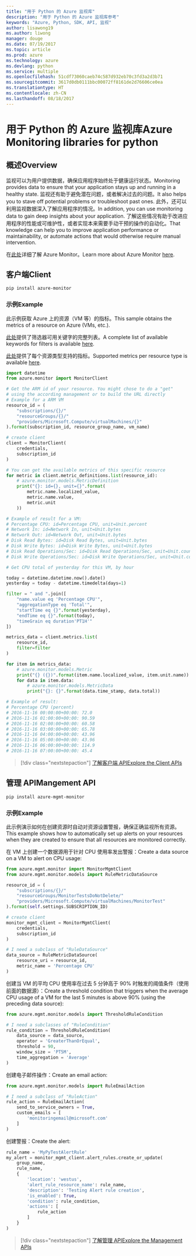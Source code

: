 ```yaml
---
title: "用于 Python 的 Azure 监视库"
description: "用于 Python 的 Azure 监视库参考"
keywords: "Azure, Python, SDK, API, 监视"
author: lisawong19
ms.author: liwong
manager: douge
ms.date: 07/19/2017
ms.topic: article
ms.prod: azure
ms.technology: azure
ms.devlang: python
ms.service: multiple
ms.openlocfilehash: 51cdf73060caeb74c587d932eb70c3fd3a2d3b71
ms.sourcegitcommit: 3617d0db0111bbc00072ff8161de2d76606ce0ea
ms.translationtype: HT
ms.contentlocale: zh-CN
ms.lasthandoff: 08/18/2017
---
```

# <a name="azure-monitoring-libraries-for-python"></a><span data-ttu-id="0039e-104">用于 Python 的 Azure 监视库</span><span class="sxs-lookup"><span data-stu-id="0039e-104">Azure Monitoring libraries for python</span></span>

## <a name="overview"></a><span data-ttu-id="0039e-105">概述</span><span class="sxs-lookup"><span data-stu-id="0039e-105">Overview</span></span> 
<span data-ttu-id="0039e-106">监视可以为用户提供数据，确保应用程序始终处于健康运行状态。</span><span class="sxs-lookup"><span data-stu-id="0039e-106">Monitoring provides data to ensure that your application stays up and running in a healthy state.</span></span> <span data-ttu-id="0039e-107">监视还有助于避免潜在问题，或者解决过去的问题。</span><span class="sxs-lookup"><span data-stu-id="0039e-107">It also helps you to stave off potential problems or troubleshoot past ones.</span></span> <span data-ttu-id="0039e-108">此外，还可以利用监视数据深入了解应用程序的情况。</span><span class="sxs-lookup"><span data-stu-id="0039e-108">In addition, you can use monitoring data to gain deep insights about your application.</span></span> <span data-ttu-id="0039e-109">了解这些情况有助于改进应用程序的性能或可维护性，或者实现本来需要手动干预的操作的自动化。</span><span class="sxs-lookup"><span data-stu-id="0039e-109">That knowledge can help you to improve application performance or maintainability, or automate actions that would otherwise require manual intervention.</span></span>

<span data-ttu-id="0039e-110">在[此处](https://docs.microsoft.com/azure/monitoring-and-diagnostics/monitoring-overview-azure-monitor)详细了解 Azure Monitor。</span><span class="sxs-lookup"><span data-stu-id="0039e-110">Learn more about Azure Monitor [here](https://docs.microsoft.com/azure/monitoring-and-diagnostics/monitoring-overview-azure-monitor).</span></span> 

## <a name="client"></a><span data-ttu-id="0039e-111">客户端</span><span class="sxs-lookup"><span data-stu-id="0039e-111">Client</span></span>
```bash
pip install azure-monitor
```

### <a name="example"></a><span data-ttu-id="0039e-112">示例</span><span class="sxs-lookup"><span data-stu-id="0039e-112">Example</span></span>
<span data-ttu-id="0039e-113">此示例获取 Azure 上的资源（VM 等）的指标。</span><span class="sxs-lookup"><span data-stu-id="0039e-113">This sample obtains the metrics of a resource on Azure (VMs, etc.).</span></span> 

<span data-ttu-id="0039e-114">[此处](https://msdn.microsoft.com/library/azure/mt743622.aspx)提供了筛选器可用关键字的完整列表。</span><span class="sxs-lookup"><span data-stu-id="0039e-114">A complete list of available keywords for filters is available [here](https://msdn.microsoft.com/library/azure/mt743622.aspx).</span></span>

<span data-ttu-id="0039e-115">[此处](https://docs.microsoft.com/azure/monitoring-and-diagnostics/monitoring-supported-metrics)提供了每个资源类型支持的指标。</span><span class="sxs-lookup"><span data-stu-id="0039e-115">Supported metrics per resource type is available [here](https://docs.microsoft.com/azure/monitoring-and-diagnostics/monitoring-supported-metrics).</span></span>

```python
import datetime
from azure.monitor import MonitorClient

# Get the ARM id of your resource. You might chose to do a "get"
# using the according management or to build the URL directly
# Example for a ARM VM
resource_id = (
    "subscriptions/{}/"
    "resourceGroups/{}/"
    "providers/Microsoft.Compute/virtualMachines/{}"
).format(subscription_id, resource_group_name, vm_name)

# create client
client = MonitorClient(
    credentials,
    subscription_id
)

# You can get the available metrics of this specific resource
for metric in client.metric_definitions.list(resource_id):
    # azure.monitor.models.MetricDefinition
    print("{}: id={}, unit={}".format(
        metric.name.localized_value,
        metric.name.value,
        metric.unit
    ))

# Example of result for a VM:
# Percentage CPU: id=Percentage CPU, unit=Unit.percent
# Network In: id=Network In, unit=Unit.bytes
# Network Out: id=Network Out, unit=Unit.bytes
# Disk Read Bytes: id=Disk Read Bytes, unit=Unit.bytes
# Disk Write Bytes: id=Disk Write Bytes, unit=Unit.bytes
# Disk Read Operations/Sec: id=Disk Read Operations/Sec, unit=Unit.count_per_second
# Disk Write Operations/Sec: id=Disk Write Operations/Sec, unit=Unit.count_per_second

# Get CPU total of yesterday for this VM, by hour

today = datetime.datetime.now().date()
yesterday = today - datetime.timedelta(days=1)

filter = " and ".join([
    "name.value eq 'Percentage CPU'",
    "aggregationType eq 'Total'",
    "startTime eq {}".format(yesterday),
    "endTime eq {}".format(today),
    "timeGrain eq duration'PT1H'"
])

metrics_data = client.metrics.list(
    resource_id,
    filter=filter
)

for item in metrics_data:
    # azure.monitor.models.Metric
    print("{} ({})".format(item.name.localized_value, item.unit.name))
    for data in item.data:
        # azure.monitor.models.MetricData
        print("{}: {}".format(data.time_stamp, data.total))

# Example of result:
# Percentage CPU (percent)
# 2016-11-16 00:00:00+00:00: 72.0
# 2016-11-16 01:00:00+00:00: 90.59
# 2016-11-16 02:00:00+00:00: 60.58
# 2016-11-16 03:00:00+00:00: 65.78
# 2016-11-16 04:00:00+00:00: 43.96
# 2016-11-16 05:00:00+00:00: 43.96
# 2016-11-16 06:00:00+00:00: 114.9
# 2016-11-16 07:00:00+00:00: 45.4
```
> [!div class="nextstepaction"]
> [<span data-ttu-id="0039e-116">了解客户端 API</span><span class="sxs-lookup"><span data-stu-id="0039e-116">Explore the Client APIs</span></span>](/python/api/overview/azure/monitoring/clientlibrary)

## <a name="mangement-api"></a><span data-ttu-id="0039e-117">管理 API</span><span class="sxs-lookup"><span data-stu-id="0039e-117">Mangement API</span></span>
```bash
pip install azure-mgmt-monitor
```

### <a name="example"></a><span data-ttu-id="0039e-118">示例</span><span class="sxs-lookup"><span data-stu-id="0039e-118">Example</span></span>
<span data-ttu-id="0039e-119">此示例演示如何在创建资源时自动对资源设置警报，确保正确监视所有资源。</span><span class="sxs-lookup"><span data-stu-id="0039e-119">This example shows how to automatically set up alerts on your resources when they are created to ensure that all resources are monitored correctly.</span></span>

<span data-ttu-id="0039e-120">在 VM 上创建一个数据源用于针对 CPU 使用率发出警报：</span><span class="sxs-lookup"><span data-stu-id="0039e-120">Create a data source on a VM to alert on CPU usage:</span></span>
```python
from azure.mgmt.monitor import MonitorMgmtClient
from azure.mgmt.monitor.models import RuleMetricDataSource

resource_id = (
    "subscriptions/{}/"
    "resourceGroups/MonitorTestsDoNotDelete/"
    "providers/Microsoft.Compute/virtualMachines/MonitorTest"
).format(self.settings.SUBSCRIPTION_ID)

# create client
monitor_mgmt_client = MonitorMgmtClient(
    credentials,
    subscription_id
)

# I need a subclass of "RuleDataSource"
data_source = RuleMetricDataSource(
    resource_uri = resource_id,
    metric_name = 'Percentage CPU'
)
```
<span data-ttu-id="0039e-121">创建当 VM 的平均 CPU 使用率在过去 5 分钟高于 90% 时触发的阈值条件（使用前面的数据源）：</span><span class="sxs-lookup"><span data-stu-id="0039e-121">Create a threshold condition that triggers when the average CPU usage of a VM for the last 5 minutes is above 90% (using the preceding data source):</span></span>
```python
from azure.mgmt.monitor.models import ThresholdRuleCondition

# I need a subclasses of "RuleCondition"
rule_condition = ThresholdRuleCondition(
    data_source = data_source,
    operator = 'GreaterThanOrEqual',
    threshold = 90,
    window_size = 'PT5M',
    time_aggregation = 'Average'
)
```

<span data-ttu-id="0039e-122">创建电子邮件操作：</span><span class="sxs-lookup"><span data-stu-id="0039e-122">Create an email action:</span></span>
```python
from azure.mgmt.monitor.models import RuleEmailAction

# I need a subclass of "RuleAction"
rule_action = RuleEmailAction(
    send_to_service_owners = True,
    custom_emails = [
        'monitoringemail@microsoft.com'
    ]
)
```

<span data-ttu-id="0039e-123">创建警报：</span><span class="sxs-lookup"><span data-stu-id="0039e-123">Create the alert:</span></span>
```python
rule_name = 'MyPyTestAlertRule'
my_alert = monitor_mgmt_client.alert_rules.create_or_update(
    group_name,
    rule_name,
    {
        'location': 'westus',
        'alert_rule_resource_name': rule_name,
        'description': 'Testing Alert rule creation',
        'is_enabled': True,
        'condition': rule_condition,
        'actions': [
            rule_action
        ]
    }
)
```
> [!div class="nextstepaction"]
> [<span data-ttu-id="0039e-124">了解管理 API</span><span class="sxs-lookup"><span data-stu-id="0039e-124">Explore the Management APIs</span></span>](/python/api/overview/azure/monitoring/managementlibrary)